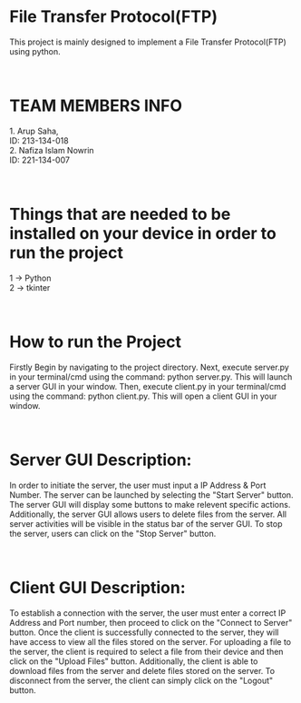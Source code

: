 <h1>File Transfer Protocol(FTP)</h1>
<p>This project is mainly designed to implement a File Transfer Protocol(FTP) using python.</p>
<br>
<h1>TEAM MEMBERS INFO</h1>
<p>1. Arup Saha, <br>
      ID: 213-134-018 <br>
   2. Nafiza Islam Nowrin <br>
      ID: 221-134-007 </p>
<br>
<h1>Things that are needed to be installed on your device in order to run the project</h1>
<p>1 -> Python <br>
   2 -> tkinter </p>
<br>
<h1>How to run the Project</h1>
<p>Firstly Begin by navigating to the project directory. Next, execute server.py in your terminal/cmd using the command: python server.py. This will launch a server GUI in your window. Then, execute client.py in your terminal/cmd using the command: python client.py. This will open a client GUI in your window.</p>
<br>
<h1>Server GUI Description:</h1>
<p>In order to initiate the server, the user must input a IP Address & Port Number. The server can be launched by selecting the "Start Server" button. The server GUI will display some buttons to make relevent specific actions. Additionally, the server GUI allows users to delete files from the server. All server activities will be visible in the status bar of the server GUI. To stop the server, users can click on the "Stop Server" button.</p>
<br>
<h1>Client GUI Description:</h1>
<p>To establish a connection with the server, the user must enter a correct IP Address and Port number, then proceed to click on the "Connect to Server" button. Once the client is successfully connected to the server, they will have access to view all the files stored on the server. For uploading a file to the server, the client is required to select a file from their device and then click on the "Upload Files" button. Additionally, the client is able to download files from the server and delete files stored on the server.
To disconnect from the server, the client can simply click on the "Logout" button.</p>

